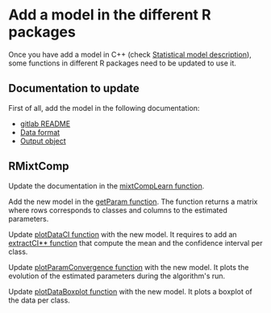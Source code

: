 # Add a model in the different R packages

Once you have add a model in C++ (check [Statistical model description](./howToAddModel.md)), some functions in different R packages need to be updated to use it.


## Documentation to update

First of all, add the model in the following documentation:

* [gitlab README](../../README.md)
* [Data format](./dataFormat.md)
* [Output object](./objectOutput.md)

## RMixtComp

Update the documentation in the [mixtCompLearn function](../RMixtComp/R/MIXTCOMP_mixtCompLearn.R).

Add the new model in the [getParam function](../RMixtComp/R/MIXTCOMP_getParam.R). The function returns a matrix where rows corresponds to classes and columns to the estimated parameters.

Update [plotDataCI function](../RMixtComp/R/PLOT_plotUnivariateDistributions.R) with the new model. It requires to add an [extractCI** function](../RMixtComp/R/PLOT_extractCIbounds.R) that compute the mean and the confidence interval per class.

Update [plotParamConvergence function](../RMixtComp/R/PLOT_plotConvergence.R) with the new model. It plots the evolution of the estimated parameters during the algorithm's run.

Update [plotDataBoxplot function](../RMixtComp/R/PLOT_plotUnivariateBoxplots.R) with the new model. It plots a boxplot of the data per class.
